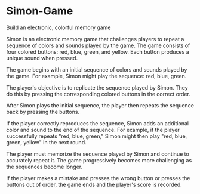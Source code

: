 # Simon-Game
Build an electronic, colorful memory game

Simon is an electronic memory game that challenges players to repeat a sequence of colors and sounds played by the game.
The game consists of four colored buttons: red, blue, green, and yellow. Each button produces a unique sound when pressed.

The game begins with an initial sequence of colors and sounds played by the game. For example, Simon might play the sequence: red, blue, green.

The player's objective is to replicate the sequence played by Simon. They do this by pressing the corresponding colored buttons in the correct order.

After Simon plays the initial sequence, the player then repeats the sequence back by pressing the buttons.

If the player correctly reproduces the sequence, Simon adds an additional color and sound to the end of the sequence. For example, if the player successfully repeats "red, blue, green," Simon might then play "red, blue, green, yellow" in the next round.

The player must memorize the sequence played by Simon and continue to accurately repeat it. The game progressively becomes more challenging as the sequences become longer.

If the player makes a mistake and presses the wrong button or presses the buttons out of order, the game ends and the player's score is recorded.

